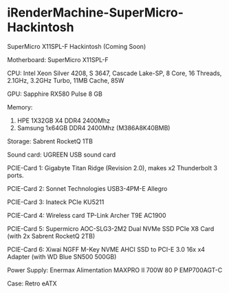 # iRenderMachine-SuperMicro-Hackintosh

SuperMicro X11SPL-F Hackintosh (Coming Soon)

Motherboard: SuperMicro X11SPL-F

CPU: Intel Xeon Silver 4208, S 3647, Cascade Lake-SP, 8 Core, 16 Threads, 2.1GHz, 3.2GHz Turbo, 11MB Cache, 85W

GPU: Sapphire RX580 Pulse 8 GB

Memory:
1. HPE 1X32GB X4 DDR4 2400Mhz
2. Samsung 1x64GB DDR4 2400Mhz (M386A8K40BMB) 

Storage: Sabrent RocketQ 1TB

Sound card: UGREEN USB sound card

PCIE-Card 1: Gigabyte Titan Ridge (Revision 2.0), makes x2 Thunderbolt 3 ports.

PCIE-Card 2: Sonnet Technologies USB3-4PM-E Allegro

PCIE-Card 3: Inateck PCIe KU5211

PCIE-Card 4: Wireless card TP-Link Archer T9E AC1900

PCIE-Card 5: Supermicro AOC-SLG3-2M2 Dual NVMe SSD PCIe X8 Card (with 2x Sabrent RocketQ 2TB)

PCIE-Card 6: Xiwai NGFF M-Key NVME AHCI SSD to PCI-E 3.0 16x x4 Adapter (with WD Blue SN500 500GB)

Power Supply: Enermax Alimentation MAXPRO II 700W 80 P EMP700AGT-C

Case: Retro eATX
